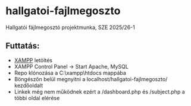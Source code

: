 # hallgatoi-fajlmegoszto
Hallgatói fájlmegosztó projektmunka, SZE 2025/26-1
## Futtatás:
<ul>
    <li><a href="https://www.apachefriends.org/">XAMPP</a> letöltés</li>
    <li>XAMPP Control Panel -> Start Apache, MySQL</li>
    <li>Repo klónozása a C:\xampp\htdocs mappába</li>
    <li>Böngészőn belül megnyitni a localhost/hallgatoi-fajlmegoszto/ kezdőoldalt</li>
    <li>Linkek még nem működnek ezért a /dashboard.php és /subject.php a többi oldal elérése</li>
</ul>
